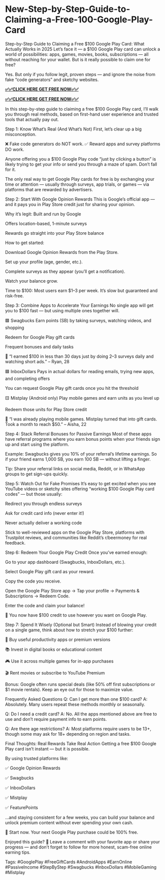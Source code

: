 # New-Step-by-Step-Guide-to-Claiming-a-Free-100-Google-Play-Card

Step-by-Step Guide to Claiming a Free $100 Google Play Card: What Actually Works in 2025
Let’s face it — a $100 Google Play card can unlock a world of possibilities: apps, games, movies, books, subscriptions — all without reaching for your wallet. But is it really possible to claim one for free?

Yes.
But only if you follow legit, proven steps — and ignore the noise from fake “code generators” and sketchy websites.

**[✅✅CLICK HERE GET FREE NOW✅✅](https://tinyurl.com/google-play-free-gift-cardaaa)**

**[✅✅CLICK HERE GET FREE NOW✅✅](https://tinyurl.com/google-play-free-gift-cardaaa)**

In this step-by-step guide to claiming a free $100 Google Play card, I’ll walk you through real methods, based on first-hand user experience and trusted tools that actually pay out.

Step 1: Know What’s Real (And What’s Not)
First, let’s clear up a big misconception.

❌ Fake code generators do NOT work.
✅ Reward apps and survey platforms DO work.

Anyone offering you a $100 Google Play code “just by clicking a button” is likely trying to get your info or send you through a maze of spam. Don’t fall for it.

The only real way to get Google Play cards for free is by exchanging your time or attention — usually through surveys, app trials, or games — via platforms that are rewarded by advertisers.

Step 2: Start With Google Opinion Rewards
This is Google’s official app — and it pays you in Play Store credit just for sharing your opinion.

Why it’s legit:
Built and run by Google

Offers location-based, 1-minute surveys

Rewards go straight into your Play Store balance

How to get started:

Download Google Opinion Rewards from the Play Store.

Set up your profile (age, gender, etc.).

Complete surveys as they appear (you’ll get a notification).

Watch your balance grow.

Time to $100: Most users earn $1–3 per week. It’s slow but guaranteed and risk-free.

Step 3: Combine Apps to Accelerate Your Earnings
No single app will get you to $100 fast — but using multiple ones together will.

🟩 Swagbucks
Earn points (SB) by taking surveys, watching videos, and shopping

Redeem for Google Play gift cards

Frequent bonuses and daily tasks

💬 “I earned $100 in less than 30 days just by doing 2–3 surveys daily and watching short ads.” – Ryan, 28

🟦 InboxDollars
Pays in actual dollars for reading emails, trying new apps, and completing offers

You can request Google Play gift cards once you hit the threshold

🟨 Mistplay (Android only)
Play mobile games and earn units as you level up

Redeem those units for Play Store credit

💬 “I was already playing mobile games. Mistplay turned that into gift cards. Took a month to reach $50.” – Aisha, 22

Step 4: Stack Referral Bonuses for Passive Earnings
Most of these apps have referral programs where you earn bonus points when your friends sign up and start using the platform.

Example:
Swagbucks gives you 10% of your referral’s lifetime earnings. So if your friend earns 1,000 SB, you earn 100 SB — without lifting a finger.

Tip: Share your referral links on social media, Reddit, or in WhatsApp groups to get sign-ups quickly.

Step 5: Watch Out for Fake Promises
It’s easy to get excited when you see YouTube videos or sketchy sites offering “working $100 Google Play card codes” — but those usually:

Redirect you through endless surveys

Ask for credit card info (never enter it!)

Never actually deliver a working code

Stick to well-reviewed apps on the Google Play Store, platforms with Trustpilot reviews, and communities like Reddit’s r/beermoney for real feedback.

Step 6: Redeem Your Google Play Credit
Once you’ve earned enough:

Go to your app dashboard (Swagbucks, InboxDollars, etc.).

Select Google Play gift card as your reward.

Copy the code you receive.

Open the Google Play Store app → Tap your profile → Payments & Subscriptions → Redeem Code.

Enter the code and claim your balance!

🎉 You now have $100 credit to use however you want on Google Play.

Step 7: Spend It Wisely (Optional but Smart)
Instead of blowing your credit on a single game, think about how to stretch your $100 further:

🧠 Buy useful productivity apps or premium versions

📚 Invest in digital books or educational content

🎮 Use it across multiple games for in-app purchases

🎬 Rent movies or subscribe to YouTube Premium

Bonus: Google often runs special deals (like 50% off first subscriptions or $1 movie rentals). Keep an eye out for those to maximize value.

Frequently Asked Questions
Q: Can I get more than one $100 card?
A: Absolutely. Many users repeat these methods monthly or seasonally.

Q: Do I need a credit card?
A: No. All the apps mentioned above are free to use and don’t require payment info to earn points.

Q: Are there age restrictions?
A: Most platforms require users to be 13+, though some may ask for 18+ depending on region and tasks.

Final Thoughts: Real Rewards Take Real Action
Getting a free $100 Google Play card isn’t instant — but it is possible.

By using trusted platforms like:

✅ Google Opinion Rewards

✅ Swagbucks

✅ InboxDollars

✅ Mistplay

✅ FeaturePoints

...and staying consistent for a few weeks, you can build your balance and unlock premium content without ever spending your own cash.

📲 Start now. Your next Google Play purchase could be 100% free.

Enjoyed this guide?
💬 Leave a comment with your favorite app or share your progress — and don’t forget to follow for more honest, scam-free online earning tips.

Tags:
#GooglePlay #FreeGiftCards #AndroidApps #EarnOnline #PassiveIncome #StepByStep #Swagbucks #InboxDollars #MobileGaming #Mistplay

